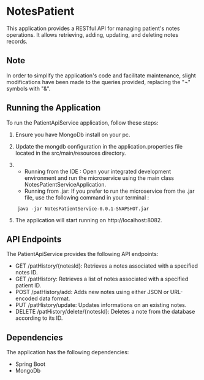 # NotesPatient

This application provides a RESTful API for managing patient's notes operations. 
It allows retrieving, adding, updating, and deleting notes records. 

## Note

In order to simplify the application's code and facilitate maintenance, 
slight modifications have been made to the queries provided, replacing the "¬" symbols with "&".

## Running the Application

To run the PatientApiService application, follow these steps:

1. Ensure you have MongoDb install on your pc.

2. Update the mongdb configuration in the application.properties file located in the src/main/resources directory.

4. - Running from the IDE : Open your integrated development environment and run the microservice 
     using the main class NotesPatientServiceApplication.
   - Running from .jar: If you prefer to run the microservice from the .jar file, use the following command
     in your terminal :
```
	java -jar NotesPatientService-0.0.1-SNAPSHOT.jar
```

5. The application will start running on http://localhost:8082.

## API Endpoints

The PatientApiService provides the following API endpoints:

- GET /patHistory/{notesId}: Retrieves a notes associated with a specified notes ID.
- GET /patHistory: Retrieves a list of notes associated with a specified patient ID. 
- POST /patHistory/add: Adds new notes using either JSON or URL-encoded data format.
- PUT /patHistory/update: Updates informations on an existing notes.
- DELETE /patHistory/delete/{notesId}: Deletes a note from the database according to its ID.

## Dependencies

The application has the following dependencies:

- Spring Boot
- MongoDb